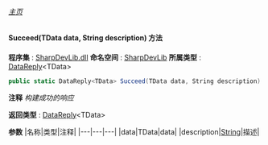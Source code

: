 ###### [主页](./Index.md "主页")
#### Succeed(TData data, String description) 方法
**程序集** : [SharpDevLib.dll](./SharpDevLib.assembly.md "SharpDevLib.dll")
**命名空间** : [SharpDevLib](./SharpDevLib.namespace.md "SharpDevLib")
**所属类型** : [DataReply](./SharpDevLib.DataReply.1.md "DataReply")\<TData\>
``` csharp
public static DataReply<TData> Succeed(TData data, String description)
```
**注释**
*构建成功的响应*

**返回类型** : [DataReply](./SharpDevLib.DataReply.1.md "DataReply")\<TData\>

**参数**
|名称|类型|注释|
|---|---|---|
|data|TData|data|
|description|[String](https://learn.microsoft.com/en-us/dotnet/api/system.string "String")|描述|

